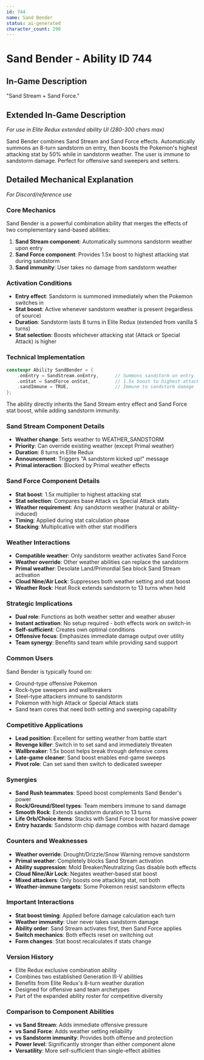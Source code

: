 ```yaml
---
id: 744
name: Sand Bender
status: ai-generated
character_count: 298
---
```


# Sand Bender - Ability ID 744

## In-Game Description
"Sand Stream + Sand Force."

## Extended In-Game Description
*For use in Elite Redux extended ability UI (280-300 chars max)*

Sand Bender combines Sand Stream and Sand Force effects. Automatically summons an 8-turn sandstorm on entry, then boosts the Pokemon's highest attacking stat by 50% while in sandstorm weather. The user is immune to sandstorm damage. Perfect for offensive sand sweepers and setters.

## Detailed Mechanical Explanation
*For Discord/reference use*

### Core Mechanics
Sand Bender is a powerful combination ability that merges the effects of two complementary sand-based abilities:
1. **Sand Stream component**: Automatically summons sandstorm weather upon entry
2. **Sand Force component**: Provides 1.5x boost to highest attacking stat during sandstorm
3. **Sand immunity**: User takes no damage from sandstorm weather

### Activation Conditions
- **Entry effect**: Sandstorm is summoned immediately when the Pokemon switches in
- **Stat boost**: Active whenever sandstorm weather is present (regardless of source)
- **Duration**: Sandstorm lasts 8 turns in Elite Redux (extended from vanilla 5 turns)
- **Stat selection**: Boosts whichever attacking stat (Attack or Special Attack) is higher

### Technical Implementation
```cpp
constexpr Ability SandBender = {
    .onEntry = SandStream.onEntry,      // Summons sandstorm on entry
    .onStat = SandForce.onStat,         // 1.5x boost to highest attacking stat
    .sandImmune = TRUE,                 // Immune to sandstorm damage
};
```

The ability directly inherits the Sand Stream entry effect and Sand Force stat boost, while adding sandstorm immunity.

### Sand Stream Component Details
- **Weather change**: Sets weather to WEATHER_SANDSTORM
- **Priority**: Can override existing weather (except Primal weather)
- **Duration**: 8 turns in Elite Redux
- **Announcement**: Triggers "A sandstorm kicked up!" message
- **Primal interaction**: Blocked by Primal weather effects

### Sand Force Component Details
- **Stat boost**: 1.5x multiplier to highest attacking stat
- **Stat selection**: Compares base Attack vs Special Attack stats
- **Weather requirement**: Any sandstorm weather (natural or ability-induced)
- **Timing**: Applied during stat calculation phase
- **Stacking**: Multiplicative with other stat modifiers

### Weather Interactions
- **Compatible weather**: Only sandstorm weather activates Sand Force
- **Weather override**: Other weather abilities can replace the sandstorm
- **Primal weather**: Desolate Land/Primordial Sea block Sand Stream activation
- **Cloud Nine/Air Lock**: Suppresses both weather setting and stat boost
- **Weather Rock**: Heat Rock extends sandstorm to 13 turns when held

### Strategic Implications
- **Dual role**: Functions as both weather setter and weather abuser
- **Instant activation**: No setup required - both effects work on switch-in
- **Self-sufficient**: Creates own optimal conditions
- **Offensive focus**: Emphasizes immediate damage output over utility
- **Team synergy**: Benefits sand team while providing sand support

### Common Users
Sand Bender is typically found on:
- Ground-type offensive Pokemon
- Rock-type sweepers and wallbreakers
- Steel-type attackers immune to sandstorm
- Pokemon with high Attack or Special Attack stats
- Sand team cores that need both setting and sweeping capability

### Competitive Applications
- **Lead position**: Excellent for setting weather from battle start
- **Revenge killer**: Switch in to set sand and immediately threaten
- **Wallbreaker**: 1.5x boost helps break through defensive cores
- **Late-game cleaner**: Sand boost enables end-game sweeps
- **Pivot role**: Can set sand then switch to dedicated sweeper

### Synergies
- **Sand Rush teammates**: Speed boost complements Sand Bender's power
- **Rock/Ground/Steel types**: Team members immune to sand damage
- **Smooth Rock**: Extends sandstorm duration to 13 turns
- **Life Orb/Choice items**: Stacks with Sand Force boost for massive power
- **Entry hazards**: Sandstorm chip damage combos with hazard damage

### Counters and Weaknesses
- **Weather override**: Drought/Drizzle/Snow Warning remove sandstorm
- **Primal weather**: Completely blocks Sand Stream activation
- **Ability suppression**: Mold Breaker/Neutralizing Gas disable both effects
- **Cloud Nine/Air Lock**: Negates weather-based stat boost
- **Mixed attackers**: Only boosts one attacking stat, not both
- **Weather-immune targets**: Some Pokemon resist sandstorm effects

### Important Interactions
- **Stat boost timing**: Applied before damage calculation each turn
- **Weather immunity**: User never takes sandstorm damage
- **Ability order**: Sand Stream activates first, then Sand Force applies
- **Switch mechanics**: Both effects reset on switching out
- **Form changes**: Stat boost recalculates if stats change

### Version History
- Elite Redux exclusive combination ability
- Combines two established Generation III-V abilities
- Benefits from Elite Redux's 8-turn weather duration
- Designed for offensive sand team archetypes
- Part of the expanded ability roster for competitive diversity

### Comparison to Component Abilities
- **vs Sand Stream**: Adds immediate offensive pressure
- **vs Sand Force**: Adds weather setting reliability
- **vs Sandstorm immunity**: Provides both offense and protection
- **Power level**: Significantly stronger than either component alone
- **Versatility**: More self-sufficient than single-effect abilities